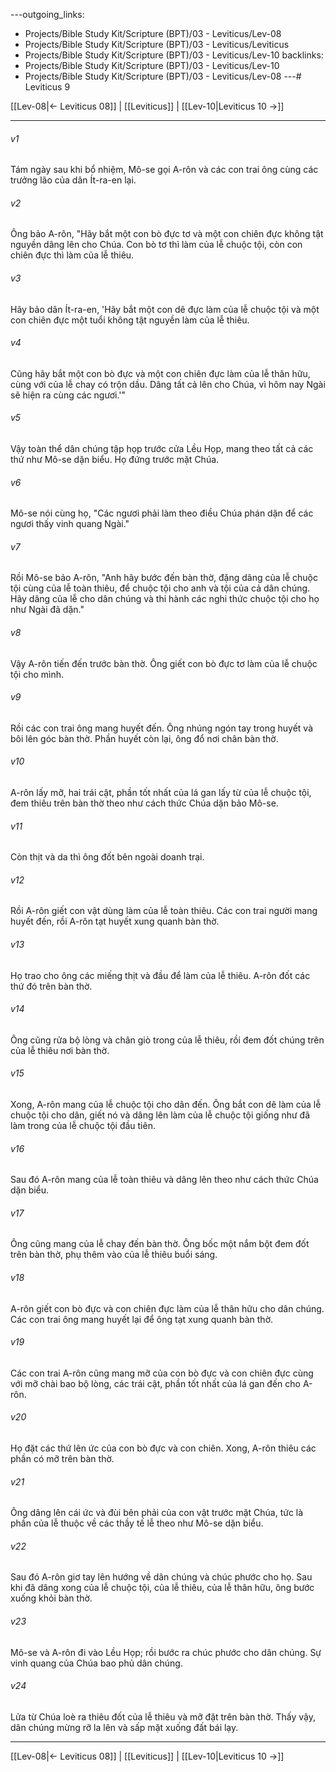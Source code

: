 ---outgoing_links:
  - Projects/Bible Study Kit/Scripture (BPT)/03 - Leviticus/Lev-08
  - Projects/Bible Study Kit/Scripture (BPT)/03 - Leviticus/Leviticus
  - Projects/Bible Study Kit/Scripture (BPT)/03 - Leviticus/Lev-10
backlinks:
  - Projects/Bible Study Kit/Scripture (BPT)/03 - Leviticus/Lev-10
  - Projects/Bible Study Kit/Scripture (BPT)/03 - Leviticus/Lev-08
---# Leviticus 9

[[Lev-08|← Leviticus 08]] | [[Leviticus]] | [[Lev-10|Leviticus 10 →]]
***



###### v1 
Tám ngày sau khi bổ nhiệm, Mô-se gọi A-rôn và các con trai ông cùng các trưởng lão của dân Ít-ra-en lại. 

###### v2 
Ông bảo A-rôn, "Hãy bắt một con bò đực tơ và một con chiên đực không tật nguyền dâng lên cho Chúa. Con bò tơ thì làm của lễ chuộc tội, còn con chiên đực thì làm của lễ thiêu. 

###### v3 
Hãy bảo dân Ít-ra-en, 'Hãy bắt một con dê đực làm của lễ chuộc tội và một con chiên đực một tuổi không tật nguyền làm của lễ thiêu. 

###### v4 
Cũng hãy bắt một con bò đực và một con chiên đực làm của lễ thân hữu, cùng với của lễ chay có trộn dầu. Dâng tất cả lên cho Chúa, vì hôm nay Ngài sẽ hiện ra cùng các ngươi.'" 

###### v5 
Vậy toàn thể dân chúng tập họp trước cửa Lều Họp, mang theo tất cả các thứ như Mô-se dặn biểu. Họ đứng trước mặt Chúa. 

###### v6 
Mô-se nói cùng họ, "Các ngươi phải làm theo điều Chúa phán dặn để các ngươi thấy vinh quang Ngài." 

###### v7 
Rồi Mô-se bảo A-rôn, "Anh hãy bước đến bàn thờ, đặng dâng của lễ chuộc tội cùng của lễ toàn thiêu, để chuộc tội cho anh và tội của cả dân chúng. Hãy dâng của lễ cho dân chúng và thi hành các nghi thức chuộc tội cho họ như Ngài đã dặn." 

###### v8 
Vậy A-rôn tiến đến trước bàn thờ. Ông giết con bò đực tơ làm của lễ chuộc tội cho mình. 

###### v9 
Rồi các con trai ông mang huyết đến. Ông nhúng ngón tay trong huyết và bôi lên góc bàn thờ. Phần huyết còn lại, ông đổ nơi chân bàn thờ. 

###### v10 
A-rôn lấy mỡ, hai trái cật, phần tốt nhất của lá gan lấy từ của lễ chuộc tội, đem thiêu trên bàn thờ theo như cách thức Chúa dặn bảo Mô-se. 

###### v11 
Còn thịt và da thì ông đốt bên ngoài doanh trại. 

###### v12 
Rồi A-rôn giết con vật dùng làm của lễ toàn thiêu. Các con trai người mang huyết đến, rồi A-rôn tạt huyết xung quanh bàn thờ. 

###### v13 
Họ trao cho ông các miếng thịt và đầu để làm của lễ thiêu. A-rôn đốt các thứ đó trên bàn thờ. 

###### v14 
Ông cũng rửa bộ lòng và chân giò trong của lễ thiêu, rồi đem đốt chúng trên của lễ thiêu nơi bàn thờ. 

###### v15 
Xong, A-rôn mang của lễ chuộc tội cho dân đến. Ông bắt con dê làm của lễ chuộc tội cho dân, giết nó và dâng lên làm của lễ chuộc tội giống như đã làm trong của lễ chuộc tội đầu tiên. 

###### v16 
Sau đó A-rôn mang của lễ toàn thiêu và dâng lên theo như cách thức Chúa dặn biểu. 

###### v17 
Ông cũng mang của lễ chay đến bàn thờ. Ông bốc một nắm bột đem đốt trên bàn thờ, phụ thêm vào của lễ thiêu buổi sáng. 

###### v18 
A-rôn giết con bò đực và con chiên đực làm của lễ thân hữu cho dân chúng. Các con trai ông mang huyết lại để ông tạt xung quanh bàn thờ. 

###### v19 
Các con trai A-rôn cũng mang mỡ của con bò đực và con chiên đực cùng với mỡ chài bao bộ lòng, các trái cật, phần tốt nhất của lá gan đến cho A-rôn. 

###### v20 
Họ đặt các thứ lên ức của con bò đực và con chiên. Xong, A-rôn thiêu các phần có mỡ trên bàn thờ. 

###### v21 
Ông dâng lên cái ức và đùi bên phải của con vật trước mặt Chúa, tức là phần của lễ thuộc về các thầy tế lễ theo như Mô-se dặn biểu. 

###### v22 
Sau đó A-rôn giơ tay lên hướng về dân chúng và chúc phước cho họ. Sau khi đã dâng xong của lễ chuộc tội, của lễ thiêu, của lễ thân hữu, ông bước xuống khỏi bàn thờ. 

###### v23 
Mô-se và A-rôn đi vào Lều Họp; rồi bước ra chúc phước cho dân chúng. Sự vinh quang của Chúa bao phủ dân chúng. 

###### v24 
Lửa từ Chúa loè ra thiêu đốt của lễ thiêu và mỡ đặt trên bàn thờ. Thấy vậy, dân chúng mừng rỡ la lên và sấp mặt xuống đất bái lạy.

***
[[Lev-08|← Leviticus 08]] | [[Leviticus]] | [[Lev-10|Leviticus 10 →]]
